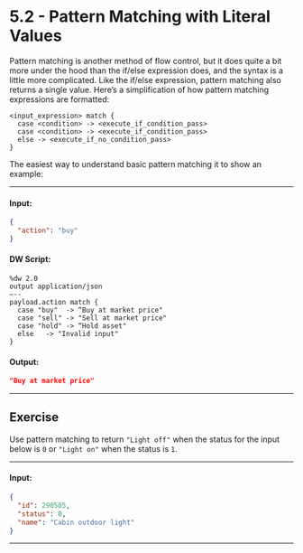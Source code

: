 # 5.2 - Pattern Matching with Literal Values

Pattern matching is another method of flow control, but it does quite a bit more under the hood than the if/else expression does, and the syntax is a little more complicated. Like the if/else expression, pattern matching also returns a single value. Here’s a simplification of how pattern matching expressions are formatted:

```
<input_expression> match {
  case <condition> -> <execute_if_condition_pass>
  case <condition> -> <execute_if_condition_pass>
  else -> <execute_if_no_condition_pass>
}
```

The easiest way to understand basic pattern matching it to show an example:

----
#### Input:
```json
{
  "action": "buy"
}
```
#### DW Script:
```dw
%dw 2.0
output application/json
—--
payload.action match {
  case "buy"  -> “Buy at market price"
  case "sell" -> "Sell at market price"
  case "hold" -> “Hold asset"
  else   -> "Invalid input"
}
```
#### Output:
```json
"Buy at market price"
```
----

## Exercise

Use pattern matching to return `"Light off"` when the status for the input below is `0` or `"Light on"` when the status is `1`.

----
#### Input:
```json
{
  "id": 290505,
  "status": 0,
  "name": "Cabin outdoor light"
}
```
----
